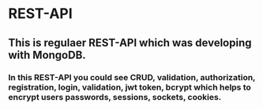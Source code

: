 # REST-API
## This is regulaer REST-API which was developing with MongoDB.
### In this REST-API you could see CRUD, validation, authorization, registration, login, validation, jwt token, bcrypt which helps to encrypt users passwords, sessions, sockets, cookies.
